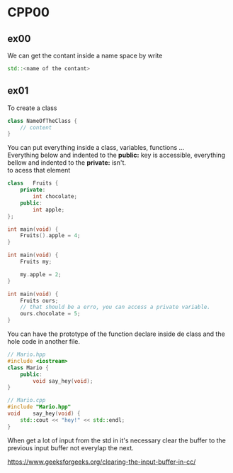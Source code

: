 # CPP00

## ex00
We can get the contant inside a name space by write 
```c++
std::<name of the contant>
```

## ex01

To create a class  
```c++
class NameOfTheClass {
    // content
}
``` 
You can put everything inside a class, variables, functions ...  
Everything below and indented to the **public:** key is accessible, everything bellow and indented to the **private:** isn't.  
to acess that element 
```c++
class   Fruits {
    private:
        int chocolate;
    public:
        int apple;
};
```

```c++
int main(void) {
    Fruits().apple = 4;
}

int main(void) {
    Fruits my;

    my.apple = 2;
}

int main(void) {
    Fruits ours;
    // that should be a erro, you can access a private variable.
    ours.chocolate = 5;
}
```

You can have the prototype of the function declare inside de class and the hole code in another file.

```c++
// Mario.hpp
#include <iostream>
class Mario {
    public:
        void say_hey(void);
}
```
```c++
// Mario.cpp
#include "Mario.hpp"
void    say_hey(void) {
    std::cout << "hey!" << std::endl;
}
```

When get a lot of input from the std in it's necessary clear the buffer to the previous input buffer not everylap the next.

https://www.geeksforgeeks.org/clearing-the-input-buffer-in-cc/
